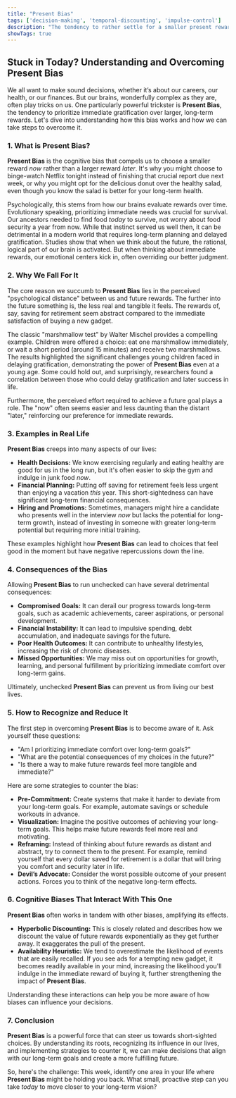 ```yaml
---
title: "Present Bias"
tags: ['decision-making', 'temporal-discounting', 'impulse-control']
description: "The tendency to rather settle for a smaller present reward than to wait for a larger future reward."
showTags: true
---
```


## Stuck in Today? Understanding and Overcoming Present Bias

We all want to make sound decisions, whether it’s about our careers, our health, or our finances. But our brains, wonderfully complex as they are, often play tricks on us. One particularly powerful trickster is **Present Bias**, the tendency to prioritize immediate gratification over larger, long-term rewards. Let's dive into understanding how this bias works and how we can take steps to overcome it.

### 1. What is Present Bias?

**Present Bias** is the cognitive bias that compels us to choose a smaller reward *now* rather than a larger reward *later*. It's why you might choose to binge-watch Netflix tonight instead of finishing that crucial report due next week, or why you might opt for the delicious donut over the healthy salad, even though you know the salad is better for your long-term health.

Psychologically, this stems from how our brains evaluate rewards over time. Evolutionary speaking, prioritizing immediate needs was crucial for survival. Our ancestors needed to find food *today* to survive, not worry about food security a year from now. While that instinct served us well then, it can be detrimental in a modern world that requires long-term planning and delayed gratification. Studies show that when we think about the future, the rational, logical part of our brain is activated. But when thinking about immediate rewards, our emotional centers kick in, often overriding our better judgment.

### 2. Why We Fall For It

The core reason we succumb to **Present Bias** lies in the perceived "psychological distance" between us and future rewards. The further into the future something is, the less real and tangible it feels. The rewards of, say, saving for retirement seem abstract compared to the immediate satisfaction of buying a new gadget.

The classic "marshmallow test" by Walter Mischel provides a compelling example. Children were offered a choice: eat one marshmallow immediately, or wait a short period (around 15 minutes) and receive two marshmallows. The results highlighted the significant challenges young children faced in delaying gratification, demonstrating the power of **Present Bias** even at a young age. Some could hold out, and surprisingly, researchers found a correlation between those who could delay gratification and later success in life.

Furthermore, the perceived effort required to achieve a future goal plays a role. The "now" often seems easier and less daunting than the distant "later," reinforcing our preference for immediate rewards.

### 3. Examples in Real Life

**Present Bias** creeps into many aspects of our lives:

*   **Health Decisions:** We know exercising regularly and eating healthy are good for us in the long run, but it's often easier to skip the gym and indulge in junk food *now*.
*   **Financial Planning:** Putting off saving for retirement feels less urgent than enjoying a vacation *this* year. This short-sightedness can have significant long-term financial consequences.
*   **Hiring and Promotions:** Sometimes, managers might hire a candidate who presents well in the interview *now* but lacks the potential for long-term growth, instead of investing in someone with greater long-term potential but requiring more initial training.

These examples highlight how **Present Bias** can lead to choices that feel good in the moment but have negative repercussions down the line.

### 4. Consequences of the Bias

Allowing **Present Bias** to run unchecked can have several detrimental consequences:

*   **Compromised Goals:** It can derail our progress towards long-term goals, such as academic achievements, career aspirations, or personal development.
*   **Financial Instability:** It can lead to impulsive spending, debt accumulation, and inadequate savings for the future.
*   **Poor Health Outcomes:** It can contribute to unhealthy lifestyles, increasing the risk of chronic diseases.
*   **Missed Opportunities:** We may miss out on opportunities for growth, learning, and personal fulfillment by prioritizing immediate comfort over long-term gains.

Ultimately, unchecked **Present Bias** can prevent us from living our best lives.

### 5. How to Recognize and Reduce It

The first step in overcoming **Present Bias** is to become aware of it. Ask yourself these questions:

*   "Am I prioritizing immediate comfort over long-term goals?"
*   "What are the potential consequences of my choices in the future?"
*   "Is there a way to make future rewards feel more tangible and immediate?"

Here are some strategies to counter the bias:

*   **Pre-Commitment:** Create systems that make it harder to deviate from your long-term goals. For example, automate savings or schedule workouts in advance.
*   **Visualization:** Imagine the positive outcomes of achieving your long-term goals. This helps make future rewards feel more real and motivating.
*   **Reframing:** Instead of thinking about future rewards as distant and abstract, try to connect them to the present. For example, remind yourself that every dollar saved for retirement is a dollar that will bring you comfort and security later in life.
*   **Devil’s Advocate:** Consider the worst possible outcome of your present actions. Forces you to think of the negative long-term effects.

### 6. Cognitive Biases That Interact With This One

**Present Bias** often works in tandem with other biases, amplifying its effects.

*   **Hyperbolic Discounting:** This is closely related and describes how we discount the value of future rewards exponentially as they get further away. It exaggerates the pull of the present.
*   **Availability Heuristic:** We tend to overestimate the likelihood of events that are easily recalled. If you see ads for a tempting new gadget, it becomes readily available in your mind, increasing the likelihood you'll indulge in the immediate reward of buying it, further strengthening the impact of **Present Bias**.

Understanding these interactions can help you be more aware of how biases can influence your decisions.

### 7. Conclusion

**Present Bias** is a powerful force that can steer us towards short-sighted choices. By understanding its roots, recognizing its influence in our lives, and implementing strategies to counter it, we can make decisions that align with our long-term goals and create a more fulfilling future.

So, here's the challenge: This week, identify one area in your life where **Present Bias** might be holding you back. What small, proactive step can you take *today* to move closer to your long-term vision?

